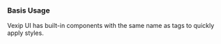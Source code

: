 ### Basis Usage

Vexip UI has built-in components with the same name as tags to quickly apply styles.
